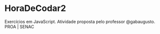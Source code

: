 # HoraDeCodar2
Exercícios em JavaScript. Atividade proposta pelo professor @gabaugusto. PROA | SENAC
